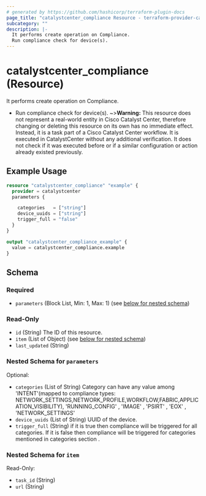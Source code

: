 ```yaml
---
# generated by https://github.com/hashicorp/terraform-plugin-docs
page_title: "catalystcenter_compliance Resource - terraform-provider-catalystcenter"
subcategory: ""
description: |-
  It performs create operation on Compliance.
  Run compliance check for device(s).
---
```


# catalystcenter_compliance (Resource)

It performs create operation on Compliance.

- Run compliance check for device(s).
~>**Warning:**
This resource does not represent a real-world entity in Cisco Catalyst Center, therefore changing or deleting this resource on its own has no immediate effect.
Instead, it is a task part of a Cisco Catalyst Center workflow. It is executed in CatalystCenter without any additional verification. It does not check if it was executed before or if a similar configuration or action already existed previously.

## Example Usage

```terraform
resource "catalystcenter_compliance" "example" {
  provider = catalystcenter
  parameters {

    categories   = ["string"]
    device_uuids = ["string"]
    trigger_full = "false"
  }
}

output "catalystcenter_compliance_example" {
  value = catalystcenter_compliance.example
}
```

<!-- schema generated by tfplugindocs -->
## Schema

### Required

- `parameters` (Block List, Min: 1, Max: 1) (see [below for nested schema](#nestedblock--parameters))

### Read-Only

- `id` (String) The ID of this resource.
- `item` (List of Object) (see [below for nested schema](#nestedatt--item))
- `last_updated` (String)

<a id="nestedblock--parameters"></a>
### Nested Schema for `parameters`

Optional:

- `categories` (List of String) Category can have any value among 'INTENT'(mapped to compliance types: NETWORK_SETTINGS,NETWORK_PROFILE,WORKFLOW,FABRIC,APPLICATION_VISIBILITY), 'RUNNING_CONFIG' , 'IMAGE' , 'PSIRT' , 'EOX' , 'NETWORK_SETTINGS'
- `device_uuids` (List of String) UUID of the device.
- `trigger_full` (String) if it is true then compliance will be triggered for all categories. If it is false then compliance will be triggered for categories mentioned in categories section .


<a id="nestedatt--item"></a>
### Nested Schema for `item`

Read-Only:

- `task_id` (String)
- `url` (String)
